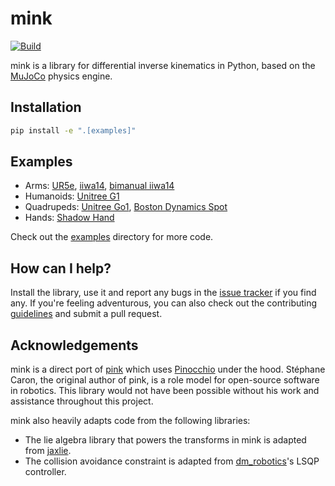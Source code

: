 # mink

[![Build](https://img.shields.io/github/actions/workflow/status/kevinzakka/mink/ci.yml?branch=main)](https://github.com/kevinzakka/mink/actions)

mink is a library for differential inverse kinematics in Python, based on the [MuJoCo](https://github.com/google-deepmind/mujoco) physics engine.

## Installation

```bash
pip install -e ".[examples]"
```

## Examples

* Arms: [UR5e](https://github.com/kevinzakka/mink/blob/main/examples/arm_ur5e_actuators.py), [iiwa14](https://github.com/kevinzakka/mink/blob/main/examples/arm_iiwa.py), [bimanual iiwa14](https://github.com/kevinzakka/mink/blob/main/examples/dual_iiwa.py)
* Humanoids: [Unitree G1](https://github.com/kevinzakka/mink/blob/main/examples/humanoid_g1.py)
* Quadrupeds: [Unitree Go1](https://github.com/kevinzakka/mink/blob/main/examples/quadruped_go1.py), [Boston Dynamics Spot](https://github.com/kevinzakka/mink/blob/main/examples/quadruped_spot.py)
* Hands: [Shadow Hand]()

Check out the [examples](https://github.com/kevinzakka/mink/blob/main/examples/) directory for more code.

## How can I help?

Install the library, use it and report any bugs in the [issue tracker](https://github.com/kevinzakka/mink/issues) if you find any. If you're feeling adventurous, you can also check out the contributing [guidelines](CONTRIBUTING.md) and submit a pull request.

## Acknowledgements

mink is a direct port of [pink](https://github.com/stephane-caron/pink) which uses [Pinocchio](https://github.com/stack-of-tasks/pinocchio) under the hood. Stéphane Caron, the original author of pink, is a role model for open-source software in robotics. This library would not have been possible without his work and assistance throughout this project.

mink also heavily adapts code from the following libraries:

* The lie algebra library that powers the transforms in mink is adapted from [jaxlie](https://github.com/brentyi/jaxlie).
* The collision avoidance constraint is adapted from [dm_robotics](https://github.com/google-deepmind/dm_robotics/tree/main/cpp/controllers)'s LSQP controller.
